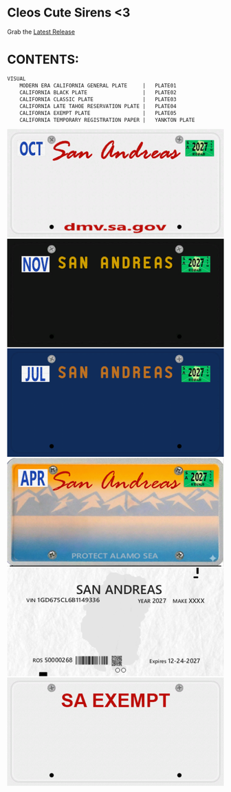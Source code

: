 # Cleos Cute Sirens &lt;3

Grab the [Latest Release](https://github.com/cmish00/CleosPrettyPlates/releases/latest)

# CONTENTS:
	VISUAL
		MODERN ERA CALIFORNIA GENERAL PLATE		|	PLATE01
		CALIFORNIA BLACK PLATE					|	PLATE02
		CALIFORNIA CLASSIC PLATE				|	PLATE03
		CALIFORNIA LATE TAHOE RESERVATION PLATE	|	PLATE04
		CALIFORNIA EXEMPT PLATE					|	PLATE05
		CALIFORNIA TEMPORARY REGISTRATION PAPER	|	YANKTON PLATE

![Cover Image](/assets/images/cover.png)
![Cover Image](/assets/images/cover2.png)
![Cover Image](/assets/images/cover3.png)
![Cover Image](/assets/images/cover4.png)
![Cover Image](/assets/images/cover5.png)
![Cover Image](/assets/images/cover6.png)
